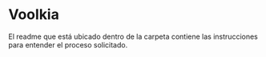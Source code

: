 # Voolkia

El readme que está ubicado dentro de la carpeta contiene las instrucciones para entender el proceso solicitado.
